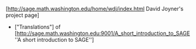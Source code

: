 [http://sage.math.washington.edu/home/wdj/index.html David Joyner's project page]

 * ["Translations"] of [http://sage.math.washington.edu:9001/A_short_introduction_to_SAGE ''A short introduction to SAGE'']
